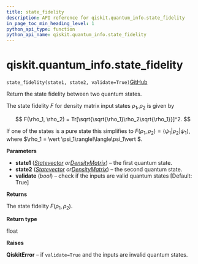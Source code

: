 ```yaml
---
title: state_fidelity
description: API reference for qiskit.quantum_info.state_fidelity
in_page_toc_min_heading_level: 1
python_api_type: function
python_api_name: qiskit.quantum_info.state_fidelity
---
```


<span id="qiskit-quantum-info-state-fidelity" />

# qiskit.quantum\_info.state\_fidelity

<span id="qiskit.quantum_info.state_fidelity" />

`state_fidelity(state1, state2, validate=True)`[GitHub](https://github.com/qiskit/qiskit/tree/stable/0.24/qiskit/quantum_info/states/measures.py "view source code")

Return the state fidelity between two quantum states.

The state fidelity $F$ for density matrix input states $\rho_1, \rho_2$ is given by

$$
F(\rho_1, \rho_2) = Tr[\sqrt{\sqrt{\rho_1}\rho_2\sqrt{\rho_1}}]^2.
$$

If one of the states is a pure state this simplifies to $F(\rho_1, \rho_2) = \langle\psi_1\vert \rho_2\vert \psi_1\rangle$, where $\rho_1 = \vert \psi_1\rangle\!\langle\psi_1\vert $.

**Parameters**

*   **state1** ([*Statevector*](qiskit.quantum_info.Statevector "qiskit.quantum_info.Statevector")  *or*[*DensityMatrix*](qiskit.quantum_info.DensityMatrix "qiskit.quantum_info.DensityMatrix")) – the first quantum state.
*   **state2** ([*Statevector*](qiskit.quantum_info.Statevector "qiskit.quantum_info.Statevector")  *or*[*DensityMatrix*](qiskit.quantum_info.DensityMatrix "qiskit.quantum_info.DensityMatrix")) – the second quantum state.
*   **validate** (*bool*) – check if the inputs are valid quantum states \[Default: True]

**Returns**

The state fidelity $F(\rho_1, \rho_2)$.

**Return type**

float

**Raises**

**QiskitError** – if `validate=True` and the inputs are invalid quantum states.

